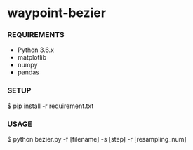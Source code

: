# waypoint-bezier

### REQUIREMENTS
- Python 3.6.x
- matplotlib
- numpy
- pandas

### SETUP
$ pip install -r requirement.txt

### USAGE
$ python bezier.py -f [filename] -s [step] -r [resampling_num]